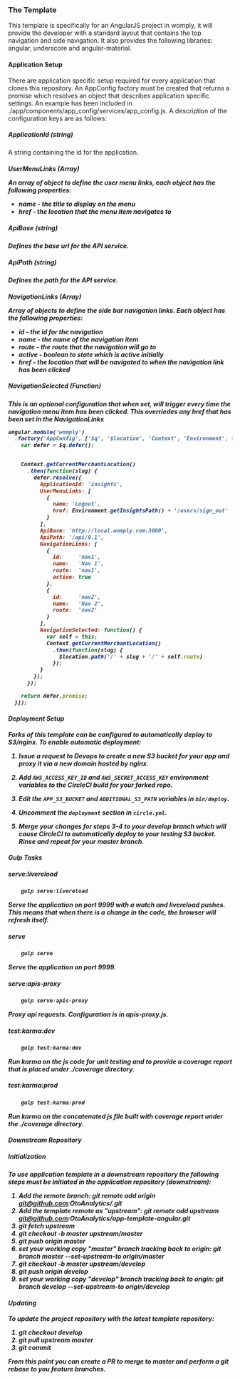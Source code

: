 ### The Template
This template is specifically for an AngularJS project in womply, it will provide the developer
with a standard layout that contains the top navigation and side navigation. It also provides
the following libraries: angular, underscore and angular-material.

#### Application Setup
There are application specific setup required for every application that clones this repository. An AppConfig factory
must be created that returns a promise which resolves an object that describes application specific settings. An example
has been included in ./app/components/app_config/services/app_config.js. A description of the configuration keys are as
follows:

##### ApplicationId (string)
A string containing the id for the application.

##### UserMenuLinks (Array<Object>)
An array of object to define the user menu links, each object has the following properties:
* name - the title to display on the menu
* href - the location that the menu item navigates to

##### ApiBase (string)
Defines the base url for the API service.

##### ApiPath (string)
Defines the path for the API service.

##### NavigationLinks (Array<Object>)
Array of objects to define the side bar navigation links. Each object has the following properties:
* id - the id for the navigation
* name - the name of the navigation item
* route - the route that the navigation will go to
* active - boolean to state which is active initially
* href - the location that will be navigated to when the navigation link has been clicked

##### NavigationSelected (Function)
This is an optional configuration that when set, will trigger every time the navigation menu item has been clicked. This
overriedes any href that has been set in the NavigationLinks

```js
angular.module('womply')
  .factory('AppConfig', ['$q', '$location', 'Context', 'Environment', function($q, $location, Context, Environment) {
    var defer = $q.defer();


    Context.getCurrentMerchantLocation()
      .then(function(slug) {
        defer.resolve({
          ApplicationId: 'insights',
          UserMenuLinks: [
            {
              name: 'Logout',
              href: Environment.getInsightsPath() + '/users/sign_out'
            }
          ],
          ApiBase: 'http://local.womply.com:3000',
          ApiPath: '/api/0.1',
          NavigationLinks: [
            {
              id:     'nav1',
              name:   'Nav 1',
              route:  'nav1',
              active: true
            },
            {
              id:     'nav2',
              name:   'Nav 2',
              route:  'nav2'
            }
          ],
          NavigationSelected: function() {
            var self = this;
            Context.getCurrentMerchantLocation()
              .then(function(slug) {
                $location.path('/' + slug + '/' + self.route)
              });
          }
        });
      });

    return defer.promise;
  }]);
```

#### Deployment Setup

Forks of this template can be configured to automatically deploy to S3/nginx. To enable automatic deployment:

1. Issue a request to Devops to create a new S3 bucket for your app and proxy it via a new domain hosted by nginx.

2. Add `AWS_ACCESS_KEY_ID` and `AWS_SECRET_ACCESS_KEY` environment variables to the CircleCI build for your forked repo.

3. Edit the `APP_S3_BUCKET` and `ADDITIONAL_S3_PATH` variables in `bin/deploy`.

4. Uncomment the `deployment` section in `circle.yml`.

5. Merge your changes for steps 3-4 to your develop branch which will cause CircleCI to automatically deploy to your testing S3 bucket. Rinse and repeat for your master branch.

#### Gulp Tasks
##### serve:livereload
```js
	gulp serve:livereload
```
Serve the application on port 9999 with a watch and livereload pushes. This means that when there is a change in the code, the browser
will refresh itself.

##### serve
```js
	gulp serve
```
Serve the application on port 9999.

##### serve:apis-proxy
```js
	gulp serve:apis-proxy
```
Proxy api requests.  Configuration is in apis-proxy.js.

##### test:karma:dev
```js
	gulp test:karma:dev
```
Run karma on the js code for unit testing and to provide a coverage report that is placed under ./coverage directory.

##### test:karma:prod
```js
	gulp test:karma:prod
```
Run karma on the concatenated js file built with coverage report under the ./coverage directory.

#### Downstream Repository
##### Initialization
To use application template in a downstream repository the following steps must be initiated in the application repository (downstream):

1. Add the remote branch: git remote add origin git@github.com:OtoAnalytics/<project name>.git
2. Add the template remote as "upstream": git remote add upstream git@github.com:OtoAnalytics/app-template-angular.git
3. git fetch upstream
4. git checkout -b master upstream/master
5. git push origin master
6. set your working copy "master" branch tracking back to origin: git branch master --set-upstream-to origin/master
7. git checkout -b master upstream/develop
8. git push origin develop
9. set your working copy "develop" branch tracking back to origin: git branch develop --set-upstream-to origin/develop

#### Updating
To update the project repository with the latest template repository:

1. git checkout develop
2. git pull upstream master
3. git commit

From this point you can create a PR to merge to master and perform a git rebase to you feature branches.